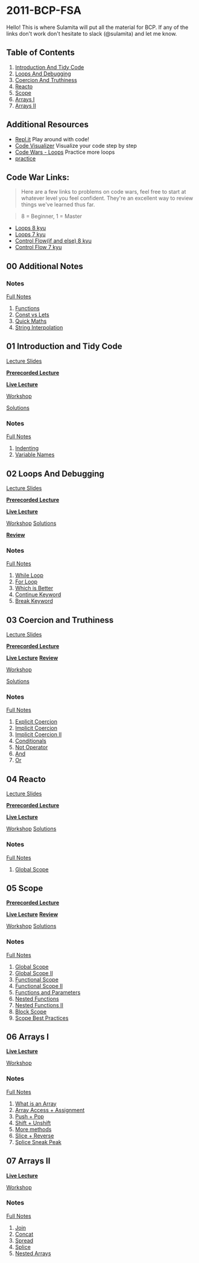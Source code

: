 # 2011-BCP-FSA

Hello! This is where Sulamita will put all the material for BCP. If any of the links don't work don't hesitate to slack (@sulamita) and let me know.



## Table of Contents

1. [Introduction And Tidy Code](#01-introduction-and-tidy-code)
2. [Loops And Debugging](#02-loops-and-debugging)
3. [Coercion And Truthiness](#03-coercion-and-truthiness)
4. [Reacto](#04-reacto)
5. [Scope](#05-scope)
6. [Arrays I](#06-arrays-I)
7. [Arrays II](#07-arrays-II)

## Additional Resources

- [Repl.it](https://repl.it/repls) Play around with code!
- [Code Visualizer](http://www.pythontutor.com/visualize.html#mode=edit) Visualize your code step by step
- [Code Wars - Loops](https://www.codewars.com/kata/search/javascript?q=&r%5B%5D=-8&r%5B%5D=-7&tags=Loops) Practice more loops
- [practice](https://www.codewars.com/users/MrZizoScream/authored)

## Code War Links:

> Here are a few links to problems on code wars, feel free to start at whatever level you feel confident. They're an excellent way to review things we've learned thus far.

> 8 = Beginner, 1 = Master

- [Loops 8 kyu](https://www.codewars.com/kata/search/my-languages?beta=false&q=&r=-8&tags=Loops)
- [Loops 7 kyu](https://www.codewars.com/kata/search/my-languages?q=&r%5B%5D=-7&tags=Loops&beta=false)
- [Control Flow(if and else) 8 kyu](https://www.codewars.com/kata/search/my-languages?beta=false&q=&r=-8&tags=Control+Flow)
- [Control Flow 7 kyu](https://www.codewars.com/kata/search/my-languages?q=&r%5B%5D=-7&tags=Control+Flow&beta=false)

## **00 Additional Notes**

### Notes

[Full Notes](00-additional-notes)

1. [Functions](00-additional-notes/01-functions.js)
2. [Const vs Lets](00-additional-notes/02-const-vs-let.js)
3. [Quick Maths](00-additional-notes/03-quick-maths.js)
4. [String Interpolation](00-additional-notes/04-string-interpolation.js)

## **01 Introduction and Tidy Code**

[Lecture Slides](00-slides/01-Intro.pdf)

**[Prerecorded Lecture](https://learn.fullstackacademy.com/workshop/5ab7da028b8e9b000477fd36/content/5ab7da7b332a660004a45a83/text)**

**[Live Lecture](https://youtu.be/smpmof_NW3Y)**

[Workshop](https://learn.fullstackacademy.com/workshop/5ab7da028b8e9b000477fd36/content/5ab7dbafa468c900045db6ed/text)

[Solutions](https://learn.fullstackacademy.com/workshop/5ab7da028b8e9b000477fd36/content/5ab7dc11a468c900045db703/text)


### Notes

[Full Notes](01-tidy-code)

1. [Indenting](01-tidy-code/01-indenting.js)
2. [Variable Names](01-tidy-code/02-variable-names.js)

## **02 Loops And Debugging**

[Lecture Slides](00-slides/02-Loops.pdf)

**[Prerecorded Lecture](https://learn.fullstackacademy.com/workshop/5ac57192f7ff470004a63148/content/5ac571d2bd9f9e0004adb0a4/text)**

**[Live Lecture](https://youtu.be/rJ3xVZpnoUg)**

[Workshop](https://learn.fullstackacademy.com/workshop/5ac57192f7ff470004a63148/content/5ac572977ec3340004bddd57/text)
[Solutions](https://learn.fullstackacademy.com/workshop/5ac57192f7ff470004a63148/content/5ac57384f7ff470004a63170/text)

**[Review](https://youtu.be/Gb2xAWcoLvc)**

### Notes

[Full Notes](02-loops-and-debugging)

1. [While Loop](02-loops-and-debugging/01-while-loop.js)
2. [For Loop](02-loops-and-debugging/02-for-loop.js)
3. [Which is Better](02-loops-and-debugging/03-which-is-better.js)
4. [Continue Keyword](02-loops-and-debugging/04-continue-keyword.js)
5. [Break Keyword](02-loops-and-debugging/04-break-keyword.js)


## **03 Coercion and Truthiness**
[Lecture Slides](00-slides/03-Coercion.pdf)

**[Prerecorded Lecture](https://learn.fullstackacademy.com/workshop/5ac574e51abd3200043c12e8/content/5ac574e51abd3200043c12ec/text)**

**[Live Lecture](https://youtu.be/FDUDs6PnlGE)**
**[Review](https://youtu.be/Kzt9DEuxoog)**

[Workshop](https://learn.fullstackacademy.com/workshop/5ac574e51abd3200043c12e8/content/5ac574e51abd3200043c12ed/text)

[Solutions](https://learn.fullstackacademy.com/workshop/5ac574e51abd3200043c12e8/content/5ac574e51abd3200043c12ee/text)

### Notes 
[Full Notes](03-coercion-and-truthiness)

1. [Explicit Coercion](03-coercion-and-truthiness/01-explicit-coercion.js)
2. [Implicit Coercion](03-coercion-and-truthiness/02-implicit-coercion.js)
3. [Implicit Coercion II](03-coercion-and-truthiness/03-implicit-coercion-II.js)
4. [Conditionals](03-coercion-and-truthiness/04-conditionals.js)
5. [Not Operator](03-coercion-and-truthiness/05-not-operator.js)
6. [And](03-coercion-and-truthiness/06-and.js)
7. [Or](03-coercion-and-truthiness/07-or.js)

## **04 Reacto**
[Lecture Slides](00-slides/04-Reacto.pdf)

**[Prerecorded Lecture](https://www.youtube.com/watch?v=SNuD3NwpMHE&feature=youtu.be&rel=0)**

**[Live Lecture](https://youtu.be/18LpkDqHqYk)**

[Workshop](https://learn.fullstackacademy.com/workshop/5ac574e51abd3200043c12e8/content/5ac574e51abd3200043c12ed/text)
[Solutions](https://learn.fullstackacademy.com/workshop/5ac574e51abd3200043c12e8/content/5ac574e51abd3200043c12ee/text)
### Notes 
[Full Notes](04-Reacto)

1. [Global Scope](04-Reacto/01-vowel-count.js)

## **05 Scope**

**[Prerecorded Lecture](https://learn.fullstackacademy.com/workshop/5ac576417ec3340004bdddb4/content/5ac576417ec3340004bdddb8/text)**

**[Live Lecture](https://youtu.be/CWdKM_NUtp4)**
**[Review](https://youtu.be/pOSYkfFi4bw)**

[Workshop](https://learn.fullstackacademy.com/workshop/5ac576417ec3340004bdddb4/content/5ac576417ec3340004bdddb9/text)
[Solutions](https://learn.fullstackacademy.com/workshop/5ac576417ec3340004bdddb4/content/5ac576417ec3340004bdddba/text)

### Notes 
[Full Notes](05-scope)

1. [Global Scope](05-scope/01-global-scope.js)
2. [Global Scope II](05-scope/02-global-scope-II.js)
3. [Functional Scope](05-scope/03-functional-scope.js)
4. [Functional Scope II](05-scope/04-functional-scope-II.js)
5. [Functions and Parameters](05-scope/05-functions-and-parameters.js)
6. [Nested Functions](05-scope/06-nested-functions.js)
7. [Nested Functions II](05-scope/07-nested-functions-II.js)
8. [Block Scope](05-scope/08-block-scope.js)
9. [Scope Best Practices](05-scope/09-scope-best-practices.js)

## **06 Arrays I**

**[Live Lecture](https://youtu.be/2JrU7ENMR5w)**

[Workshop](https://learn.fullstackacademy.com/workshop/5ac57806bd9f9e0004adb186/content/5ac57806bd9f9e0004adb18b/text)

### Notes 
[Full Notes](06-arrays-i)

1. [What is an Array](06-arrays-i/01-what-is-an-array.js)
2. [Array Access + Assignment](06-arrays-i/02-array-accessing.js)
3. [Push + Pop](06-arrays-i/03-push-pop.js)
4. [Shift + Unshift](06-arrays-i/04-shift-unshift.js)
5. [More methods](06-arrays-i/05-more-methods.js)
6. [Slice + Reverse](06-arrays-i/06-slice.js)
7. [Splice Sneak Peak](/06-arrays-i/07-splice-sneak-peak.js)

## **07 Arrays II**

**[Live Lecture](https://youtu.be/U2wtDtazjv8)**

[Workshop](https://learn.fullstackacademy.com/workshop/5ac579437ec3340004bdde15/content/5ac579437ec3340004bdde1a/text)

### Notes 
[Full Notes](07-arrays-ii)

1. [Join](07-arrays-ii/01-join.js)
2. [Concat](07-arrays-ii/02-concat.js)
3. [Spread](07-arrays-ii/03-spread.js)
4. [Splice](07-arrays-ii/04-splice.js)
5. [Nested Arrays](07-arrays-ii/05-nested-arrays.js)